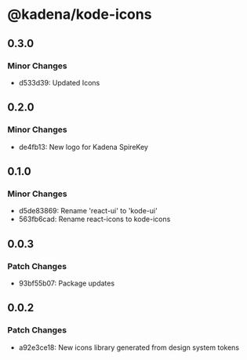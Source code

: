 # @kadena/kode-icons

## 0.3.0

### Minor Changes

- d533d39: Updated Icons

## 0.2.0

### Minor Changes

- de4fb13: New logo for Kadena SpireKey

## 0.1.0

### Minor Changes

- d5de83869: Rename 'react-ui' to 'kode-ui'
- 563fb6cad: Rename react-icons to kode-icons

## 0.0.3

### Patch Changes

- 93bf55b07: Package updates

## 0.0.2

### Patch Changes

- a92e3ce18: New icons library generated from design system tokens
